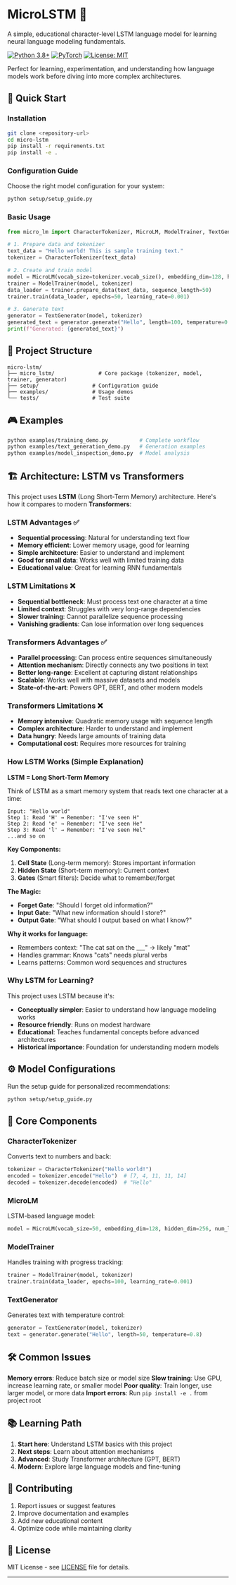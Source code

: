 # MicroLSTM 🧠

A simple, educational character-level LSTM language model for learning neural language modeling fundamentals.

[![Python 3.8+](https://img.shields.io/badge/python-3.8+-blue.svg)](https://www.python.org/downloads/)
[![PyTorch](https://img.shields.io/badge/PyTorch-2.0+-red.svg)](https://pytorch.org/)
[![License: MIT](https://img.shields.io/badge/License-MIT-yellow.svg)](LICENSE)

Perfect for learning, experimentation, and understanding how language models work before diving into more complex architectures.

## 🚀 Quick Start

### Installation

```bash
git clone <repository-url>
cd micro-lstm
pip install -r requirements.txt
pip install -e .
```

### Configuration Guide

Choose the right model configuration for your system:

```bash
python setup/setup_guide.py
```

### Basic Usage

```python
from micro_lm import CharacterTokenizer, MicroLM, ModelTrainer, TextGenerator

# 1. Prepare data and tokenizer
text_data = "Hello world! This is sample training text."
tokenizer = CharacterTokenizer(text_data)

# 2. Create and train model
model = MicroLM(vocab_size=tokenizer.vocab_size(), embedding_dim=128, hidden_dim=256, num_layers=2)
trainer = ModelTrainer(model, tokenizer)
data_loader = trainer.prepare_data(text_data, sequence_length=50)
trainer.train(data_loader, epochs=50, learning_rate=0.001)

# 3. Generate text
generator = TextGenerator(model, tokenizer)
generated_text = generator.generate("Hello", length=100, temperature=0.8)
print(f"Generated: {generated_text}")
```

## 📁 Project Structure

```
micro-lstm/
├── micro_lstm/              # Core package (tokenizer, model, trainer, generator)
├── setup/                 # Configuration guide
├── examples/              # Usage demos
└── tests/                 # Test suite
```

## 🎮 Examples

```bash
python examples/training_demo.py          # Complete workflow
python examples/text_generation_demo.py   # Generation examples  
python examples/model_inspection_demo.py  # Model analysis
```

## 🏗️ Architecture: LSTM vs Transformers

This project uses **LSTM** (Long Short-Term Memory) architecture. Here's how it compares to modern **Transformers**:

### LSTM Advantages ✅
- **Sequential processing**: Natural for understanding text flow
- **Memory efficient**: Lower memory usage, good for learning
- **Simple architecture**: Easier to understand and implement
- **Good for small data**: Works well with limited training data
- **Educational value**: Great for learning RNN fundamentals

### LSTM Limitations ❌
- **Sequential bottleneck**: Must process text one character at a time
- **Limited context**: Struggles with very long-range dependencies
- **Slower training**: Cannot parallelize sequence processing
- **Vanishing gradients**: Can lose information over long sequences

### Transformers Advantages ✅
- **Parallel processing**: Can process entire sequences simultaneously
- **Attention mechanism**: Directly connects any two positions in text
- **Better long-range**: Excellent at capturing distant relationships
- **Scalable**: Works well with massive datasets and models
- **State-of-the-art**: Powers GPT, BERT, and other modern models

### Transformers Limitations ❌
- **Memory intensive**: Quadratic memory usage with sequence length
- **Complex architecture**: Harder to understand and implement
- **Data hungry**: Needs large amounts of training data
- **Computational cost**: Requires more resources for training

### How LSTM Works (Simple Explanation)

**LSTM = Long Short-Term Memory**

Think of LSTM as a smart memory system that reads text one character at a time:

```
Input: "Hello world"
Step 1: Read 'H' → Remember: "I've seen H"
Step 2: Read 'e' → Remember: "I've seen He" 
Step 3: Read 'l' → Remember: "I've seen Hel"
...and so on
```

**Key Components:**
1. **Cell State** (Long-term memory): Stores important information
2. **Hidden State** (Short-term memory): Current context
3. **Gates** (Smart filters): Decide what to remember/forget

**The Magic:**
- **Forget Gate**: "Should I forget old information?"
- **Input Gate**: "What new information should I store?"
- **Output Gate**: "What should I output based on what I know?"

**Why it works for language:**
- Remembers context: "The cat sat on the ___" → likely "mat"
- Handles grammar: Knows "cats" needs plural verbs
- Learns patterns: Common word sequences and structures

### Why LSTM for Learning?

This project uses LSTM because it's:
- **Conceptually simpler**: Easier to understand how language modeling works
- **Resource friendly**: Runs on modest hardware
- **Educational**: Teaches fundamental concepts before advanced architectures
- **Historical importance**: Foundation for understanding modern models

## ⚙️ Model Configurations

Run the setup guide for personalized recommendations:

```bash
python setup/setup_guide.py
```

## 🔧 Core Components

### CharacterTokenizer
Converts text to numbers and back:
```python
tokenizer = CharacterTokenizer("Hello world!")
encoded = tokenizer.encode("Hello")  # [7, 4, 11, 11, 14]
decoded = tokenizer.decode(encoded)  # "Hello"
```

### MicroLM
LSTM-based language model:
```python
model = MicroLM(vocab_size=50, embedding_dim=128, hidden_dim=256, num_layers=2)
```

### ModelTrainer
Handles training with progress tracking:
```python
trainer = ModelTrainer(model, tokenizer)
trainer.train(data_loader, epochs=100, learning_rate=0.001)
```

### TextGenerator
Generates text with temperature control:
```python
generator = TextGenerator(model, tokenizer)
text = generator.generate("Hello", length=50, temperature=0.8)
```

## 🛠️ Common Issues

**Memory errors**: Reduce batch size or model size
**Slow training**: Use GPU, increase learning rate, or smaller model
**Poor quality**: Train longer, use larger model, or more data
**Import errors**: Run `pip install -e .` from project root

## 📚 Learning Path

1. **Start here**: Understand LSTM basics with this project
2. **Next steps**: Learn about attention mechanisms
3. **Advanced**: Study Transformer architecture (GPT, BERT)
4. **Modern**: Explore large language models and fine-tuning

## 🤝 Contributing

1. Report issues or suggest features
2. Improve documentation and examples
3. Add new educational content
4. Optimize code while maintaining clarity

## 📄 License

MIT License - see [LICENSE](LICENSE) file for details.

---